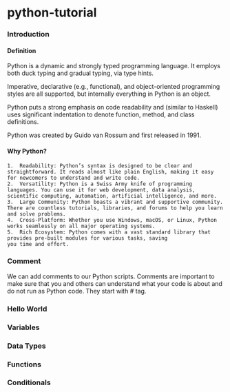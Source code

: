 # python-tutorial
### Introduction

#### Definition
Python is a dynamic and strongly typed programming language. It employs both duck typing and gradual typing, via type hints.

Imperative, declarative (e.g., functional), and object-oriented programming styles are all supported, but internally everything in Python is an object.

Python puts a strong emphasis on code readability and (similar to Haskell) uses significant indentation to denote function, method, and class definitions.

Python was created by Guido van Rossum and first released in 1991.

#### Why Python?

	1.	Readability: Python’s syntax is designed to be clear and straightforward. It reads almost like plain English, making it easy for newcomers to understand and write code.
	2.	Versatility: Python is a Swiss Army knife of programming languages. You can use it for web development, data analysis, scientific computing, automation, artificial intelligence, and more.
	3.	Large Community: Python boasts a vibrant and supportive community. There are countless tutorials, libraries, and forums to help you learn and solve problems.
	4.	Cross-Platform: Whether you use Windows, macOS, or Linux, Python works seamlessly on all major operating systems.
	5.	Rich Ecosystem: Python comes with a vast standard library that provides pre-built modules for various tasks, saving 
	you time and effort.

### Comment 
We can add comments to our Python scripts. Comments are important to make sure that you and others can understand what your code is about and do not run as Python code. They start with # tag. 

### Hello World
### Variables
### Data Types
### Functions
### Conditionals
